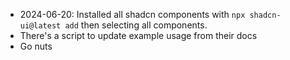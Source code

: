 - 2024-06-20: Installed all shadcn components with `npx shadcn-ui@latest add` then selecting all components.
- There's a script to update example usage from their docs
- Go nuts
